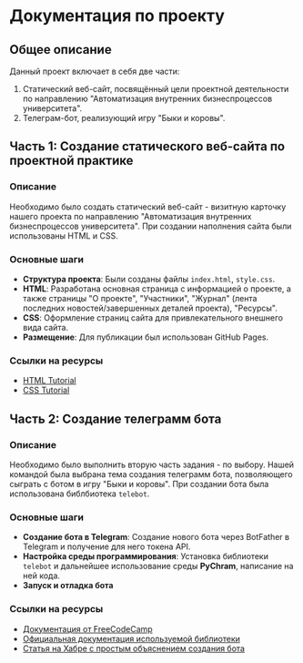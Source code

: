 # Документация по проекту

## Общее описание
Данный проект включает в себя две части:
1. Статический веб-сайт, посвящённый цели проектной деятельности по направлению "Автоматизация внутренних бизнеспроцессов университета".
2. Телеграм-бот, реализующий игру "Быки и коровы".

## Часть 1: Создание статического веб-сайта по проектной практике

### Описание
Необходимо было создать статический веб-сайт - визитную карточку нашего проекта по направлению "Автоматизация внутренних бизнеспроцессов университета".
При создании наполнения сайта были использованы HTML и CSS.

### Основные шаги
- **Структура проекта**: Были созданы файлы `index.html`, `style.css`.
- **HTML**: Разработана основная страница с информацией о проекте, а также страницы "О проекте", "Участники", "Журнал" (лента последних новостей/завершенных деталей проекта), "Ресурсы".
- **CSS**: Оформление страниц сайта для привлекательного внешнего вида сайта.
- **Размещение**: Для публикации был использован GitHub Pages.

### Ссылки на ресурсы
- [HTML Tutorial](https://developer.mozilla.org/en-US/docs/Learn/Getting_started_with_the_web/HTML_basics)
- [CSS Tutorial](https://developer.mozilla.org/en-US/docs/Learn/Getting_started_with_the_web/CSS_basics)

## Часть 2: Создание телеграмм бота

### Описание
Необходимо было выполнить вторую часть задания - по выбору. Нашей командой была выбрана тема создания телеграмм бота, позволяющего сыграть с ботом в игру "Быки и коровы". 
При создании бота была использована библбиотека `telebot`.

### Основные шаги
- **Создание бота в Telegram**: Создание нового бота через BotFather в Telegram и получение для него токена API.
- **Настройка среды программирования**: Установка библиотеки `telebot` и дальнейшее использование среды **PyChram**, написание на ней кода.
- **Запуск и отладка бота**

### Ссылки на ресурсы
- [Документация от FreeCodeCamp](https://www.freecodecamp.org/news/how-to-create-a-telegram-bot-using-python/)
- [Официальная документация используемой библиотеки](https://pypi.org/project/pyTelegramBotAPI/)
- [Статья на Хабре с простым объяснением создания бота](https://habr.com/ru/articles/580408/)


